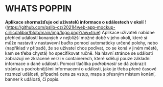 # WHATS POPPIN
**Aplikace shormažďuje od uživatelů informace o událostech v okolí**
!(https://github.com/pslib-cz/2021l4web-app-mockup-cirlicdalibor/blob/main/img/logo.png?raw=true)
Aplikace uživateli nabídne přehled událostí konaných v nejbližší možné době v jeho okolí, které si může nastavit v nastavevní buďto pomocí automaticky určené polohy, nebo (například v případě, že se uživatel chce podívat, co se koná v jiném městě, kam se třeba chystá) ho specifikovat ručně. Na hlavní stránce se události zobrazují ve zkrácené verzi v containerech, které sdělují pouze základní informace o dané události. Pomocí tlačítka *podrobnosti* se dá zobrazit stránka s podrobnějšími informacemi o události, jako je třeba přené časové rozmezí události, případná cena za vstup, mapa s přesným místem konání, banner k události, či popis.
